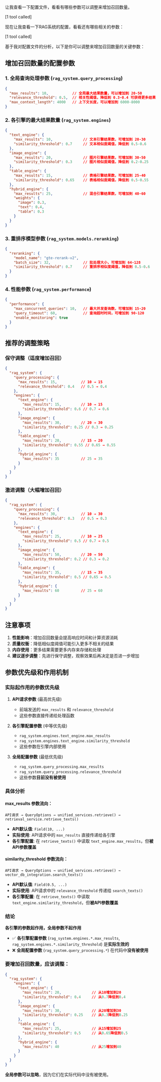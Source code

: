让我查看一下配置文件，看看有哪些参数可以调整来增加召回数量。


[1 tool called]

现在让我查看一下RAG系统的配置，看看还有哪些相关的参数：


[1 tool called]

基于我对配置文件的分析，以下是你可以调整来增加召回数量的关键参数：

## 增加召回数量的配置参数

### 1. **全局查询处理参数** (`rag_system.query_processing`)
```json
{
  "max_results": 10,           // 全局最大结果数量，可以增加到 20-50
  "relevance_threshold": 0.5,  // 相关性阈值，降低到 0.3-0.4 可获得更多结果
  "max_context_length": 4000   // 上下文长度，可以增加到 6000-8000
}
```

### 2. **各引擎的最大结果数量** (`rag_system.engines`)
```json
{
  "text_engine": {
    "max_results": 10,              // 文本引擎结果数，可增加到 20-30
    "similarity_threshold": 0.7     // 文本相似度阈值，降低到 0.5-0.6
  },
  "image_engine": {
    "max_results": 20,              // 图片引擎结果数，可增加到 30-50
    "similarity_threshold": 0.3     // 图片相似度阈值，降低到 0.2-0.25
  },
  "table_engine": {
    "max_results": 15,              // 表格引擎结果数，可增加到 25-40
    "similarity_threshold": 0.65    // 表格相似度阈值，降低到 0.5-0.55
  },
  "hybrid_engine": {
    "max_results": 25,              // 混合引擎结果数，可增加到 40-60
    "weights": {
      "image": 0.3,
      "text": 0.4,
      "table": 0.3
    }
  }
}
```

### 3. **重排序模型参数** (`rag_system.models.reranking`)
```json
{
  "reranking": {
    "model_name": "gte-rerank-v2",
    "batch_size": 32,               // 批处理大小，可增加到 64-128
    "similarity_threshold": 0.7     // 重排序相似度阈值，降低到 0.5-0.6
  }
}
```

### 4. **性能参数** (`rag_system.performance`)
```json
{
  "performance": {
    "max_concurrent_queries": 10,   // 最大并发查询数，可增加到 15-20
    "query_timeout": 60,            // 查询超时时间，可增加到 90-120
    "enable_monitoring": true
  }
}
```

## 推荐的调整策略

### **保守调整**（适度增加召回）
```json
{
  "rag_system": {
    "query_processing": {
      "max_results": 15,           // 10 → 15
      "relevance_threshold": 0.4   // 0.5 → 0.4
    },
    "engines": {
      "text_engine": {
        "max_results": 15,         // 10 → 15
        "similarity_threshold": 0.6 // 0.7 → 0.6
      },
      "image_engine": {
        "max_results": 30,         // 20 → 30
        "similarity_threshold": 0.25 // 0.3 → 0.25
      },
      "table_engine": {
        "max_results": 20,         // 15 → 20
        "similarity_threshold": 0.55 // 0.65 → 0.55
      },
      "hybrid_engine": {
        "max_results": 35          // 25 → 35
      }
    }
  }
}
```

### **激进调整**（大幅增加召回）
```json
{
  "rag_system": {
    "query_processing": {
      "max_results": 30,           // 10 → 30
      "relevance_threshold": 0.3   // 0.5 → 0.3
    },
    "engines": {
      "text_engine": {
        "max_results": 25,         // 10 → 25
        "similarity_threshold": 0.5 // 0.7 → 0.5
      },
      "image_engine": {
        "max_results": 50,         // 20 → 50
        "similarity_threshold": 0.2 // 0.3 → 0.2
      },
      "table_engine": {
        "max_results": 35,         // 15 → 35
        "similarity_threshold": 0.5 // 0.65 → 0.5
      },
      "hybrid_engine": {
        "max_results": 60          // 25 → 60
      }
    }
  }
}
```

## 注意事项

1. **性能影响**：增加召回数量会提高响应时间和计算资源消耗
2. **质量权衡**：降低相似度阈值可能引入更多不相关的结果
3. **内存使用**：更多结果需要更多内存来存储和处理
4. **建议逐步调整**：先进行保守调整，观察效果后再决定是否进一步增加



## 参数优先级和作用机制

### **实际起作用的参数优先级**

1. **API请求参数** (最高优先级)
   - 前端发送的 `max_results` 和 `relevance_threshold`
   - 这些参数直接传递给处理函数

2. **各引擎配置参数** (中等优先级)
   - `rag_system.engines.text_engine.max_results`
   - `rag_system.engines.text_engine.similarity_threshold`
   - 这些参数在引擎内部使用

3. **全局配置参数** (最低优先级)
   - `rag_system.query_processing.max_results`
   - `rag_system.query_processing.relevance_threshold`
   - 这些参数**目前没有被使用**

### **具体分析**

#### **max_results 参数流向**：
```
API请求 → QueryOptions → unified_services.retrieve() → retrieval_service.retrieve_texts()
```
- **API默认值**: `Field(10, ...)` 
- **实际使用**: API请求中的 `max_results` 直接传递给各引擎
- **各引擎配置**: 在 `retrieve_texts()` 中读取 `text_engine.max_results`，但**被API参数覆盖**

#### **similarity_threshold 参数流向**：
```
API请求 → QueryOptions → unified_services.retrieve() → vector_db_integration.search_texts()
```
- **API默认值**: `Field(0.5, ...)`
- **实际使用**: API请求中的 `relevance_threshold` 传递给 `search_texts()`
- **各引擎配置**: 在 `retrieve_texts()` 中读取 `text_engine.similarity_threshold`，但**被API参数覆盖**

### **结论**

**各引擎的参数起作用，全局参数不起作用**

- ✅ **各引擎配置参数** (`rag_system.engines.*.max_results`, `rag_system.engines.*.similarity_threshold`) 是**实际生效的**
- ❌ **全局配置参数** (`rag_system.query_processing.*`) 在代码中**没有被使用**

### **要增加召回数量，应该调整**：

```json
{
  "rag_system": {
    "engines": {
      "text_engine": {
        "max_results": 20,              // 从10增加到20
        "similarity_threshold": 0.4     // 从0.7降低到0.4
      },
      "image_engine": {
        "max_results": 30,              // 从20增加到30
        "similarity_threshold": 0.25    // 从0.3降低到0.25
      },
      "table_engine": {
        "max_results": 25,              // 从15增加到25
        "similarity_threshold": 0.5     // 从0.65降低到0.5
      },
      "hybrid_engine": {
        "max_results": 40               // 从25增加到40
      }
    }
  }
}
```

**全局参数可以忽略**，因为它们在实际代码中没有被使用。